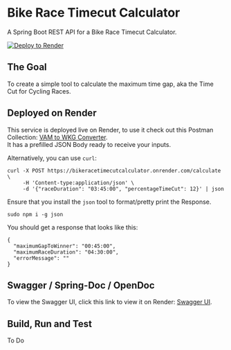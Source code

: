# Bike Race Timecut Calculator

A Spring Boot REST API for a Bike Race Timecut Calculator.

[![Deploy to Render](https://render.com/images/deploy-to-render-button.svg)](https://render.com/deploy?repo=https://github.com/lukegjpotter/BikeRaceTimecutCalculator)

## The Goal

To create a simple tool to calculate the maximum time gap, aka the Time Cut for Cycling Races.

## Deployed on Render

This service is deployed live on Render, to use it check out this Postman
Collection: [VAM to WKG Converter](https://www.postman.com/bold-moon-552911/bikeracetimecutcalculator/collection/4v3fjg6/bikeracetimecutcalculator?action=share&creator=3947605&active-environment=3947605-ab751e14-7e85-4c82-b013-6e636cba23a8).  
It has a prefilled JSON Body ready to receive your inputs.

Alternatively, you can use `curl`:

    curl -X POST https://bikeracetimecutcalculator.onrender.com/calculate \
         -H 'Content-type:application/json' \
         -d '{"raceDuration": "03:45:00", "percentageTimeCut": 12}' | json

Ensure that you install the `json` tool to format/pretty print the Response.

    sudo npm i -g json

You should get a response that looks like this:

    {
      "maximumGapToWinner": "00:45:00",
      "maximumRaceDuration": "04:30:00",
      "errorMessage": ""
    }

## Swagger / Spring-Doc / OpenDoc

To view the Swagger UI, click this link to view it on
Render: [Swagger UI](https://bikeracetimecutcalculator.onrender.com/swagger-ui/index.html).

## Build, Run and Test

To Do
